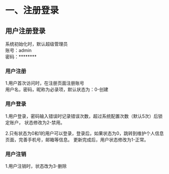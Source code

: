 
# 一、注册登录

## 用户注册登录
系统初始化时，默认超级管理员   
账号：admin   
密码：********

### 用户注册
1.用户首次访问时，在注册页面注册账号   
用户名，密码，昵称为必录项，默认状态为：0-创建

### 用户登录
1.用户登录，密码输入错误时记录错误次数，超过系统配置次数（默认5次）后锁定账户，
状态修改为2-禁用。

2.只有状态为0和1的用户可以登录，登录后，如果状态为0，跳转到维护个人信息页面，完善手机号，邮箱等信息。
更新完成后，用户状态修改为1-正常。

### 用户注销
1.用户注销时，状态改为3-删除







